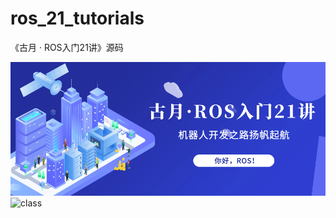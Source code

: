 # ros_21_tutorials
《古月 · ROS入门21讲》源码

![tutorials](docs/ROS入门21讲.png)
![class](docs/ROS入门21讲_课表.png)


